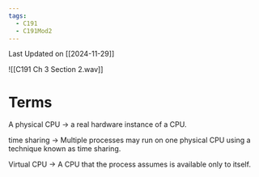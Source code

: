```yaml
---
tags:
  - C191
  - C191Mod2
---
```

Last Updated on [[2024-11-29]]

![[C191 Ch 3 Section 2.wav]]

# Terms

A physical CPU → a real hardware instance of a CPU.

time sharing → Multiple processes may run on one physical CPU using a technique known as time sharing.

Virtual CPU → A CPU that the process assumes is available only to itself.